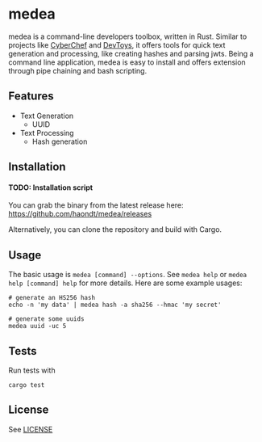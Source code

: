 # medea

medea is a command-line developers toolbox, written in Rust. Similar to projects like [CyberChef](https://github.com/gchq/CyberChef) and [DevToys](https://github.com/veler/DevToys), it offers tools for quick text generation and processing, like creating hashes and parsing jwts. Being a command line application, medea is easy to install and offers extension through pipe chaining and bash scripting.

## Features

- Text Generation
  - UUID
- Text Processing
  - Hash generation

## Installation

#### TODO: Installation script

You can grab the binary from the latest release here: https://github.com/haondt/medea/releases

Alternatively, you can clone the repository and build with Cargo.

## Usage

The basic usage is `medea [command] --options`. See `medea help` or `medea help [command] help` for more details. Here are some example usages:

```shell
# generate an HS256 hash
echo -n 'my data' | medea hash -a sha256 --hmac 'my secret'

# generate some uuids
medea uuid -uc 5
```

## Tests

Run tests with

```shell
cargo test
```

## License

See [LICENSE](./LICENSE)


